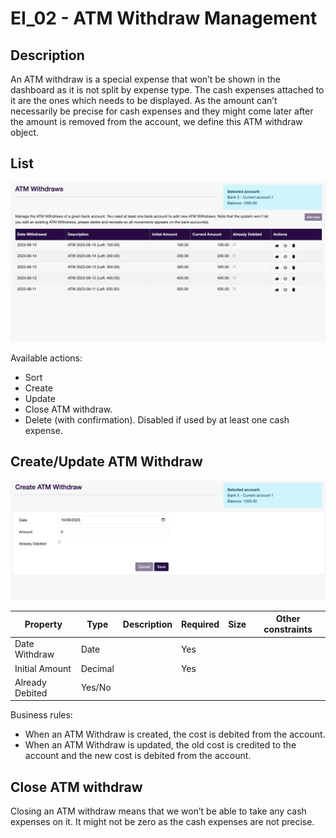 # EI_02 - ATM Withdraw Management

## Description

An ATM withdraw is a special expense that won’t be shown in the dashboard as it is not split by expense type. The cash expenses attached to it are the ones which needs to be displayed. As the amount can’t necessarily be precise for cash expenses and they might come later after the amount is removed from the account, we define this ATM withdraw object. 

## List

![EI_02 (1).png](../../static/img/pfm/EI_02%20(1).png)
 
Available actions:
* Sort
* Create
* Update
* Close ATM withdraw. 
* Delete (with confirmation). Disabled if used by at least one cash expense.

## Create/Update ATM Withdraw

![EI_02 (2).png](../../static/img/pfm/EI_02%20(2).png)
 
| Property        | Type    | Description | Required | Size | Other constraints |
| --------------- | ------- | ----------- | -------- | ---- | ----------------- |
| Date Withdraw   | Date    |             | Yes      |      |                   |
| Initial Amount  | Decimal |             | Yes      |      |                   |
| Already Debited | Yes/No  |             |          |      |                   |

Business rules: 
* When an ATM Withdraw is created, the cost is debited from the account. 
* When an ATM Withdraw is updated, the old cost is credited to the account and the new cost is debited from the account. 

## Close ATM withdraw

Closing an ATM withdraw means that we won’t be able to take any cash expenses on it. It might not be zero as the cash expenses are not precise. 

